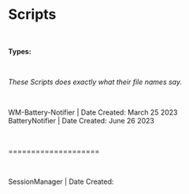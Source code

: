 # Scripts

<br>

<b> Types: </b>

<br>

<i>These Scripts does exactly what their file names say.</i>

<br>

WM-Battery-Notifier     | Date Created: March 25 2023   <br>
BatteryNotifier         | Date Created: June 26 2023    <br>

<br>

====================

<br>

SessionManager          | Date Created:
